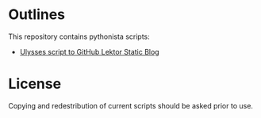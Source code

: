# Outlines

This repository contains pythonista scripts:

- [Ulysses script to GitHub Lektor Static Blog](ulysses-to-github-lektor-blog/README.md)

# License

Copying and redestribution of current scripts should be asked prior to use.
